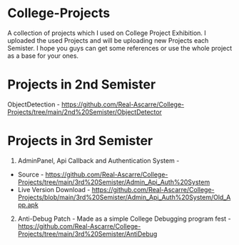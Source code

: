 # College-Projects
A collection of projects which I used on College Project Exhibition.
I uploaded the used Projects and will be uploading new Projects each Semister.
I hope you guys can get some references or use the whole project as a base for your ones.

# Projects in 2nd Semister
ObjectDetection - https://github.com/Real-Ascarre/College-Projects/tree/main/2nd%20Semister/ObjectDetector

# Projects in 3rd Semister
1. AdminPanel, Api Callback and Authentication System -
  - Source - https://github.com/Real-Ascarre/College-Projects/tree/main/3rd%20Semister/Admin_Api_Auth%20System
  - Live Version Download - https://github.com/Real-Ascarre/College-Projects/blob/main/3rd%20Semister/Admin_Api_Auth%20System/Old_App.apk

2. Anti-Debug Patch - Made as a simple College Debugging program fest - https://github.com/Real-Ascarre/College-Projects/tree/main/3rd%20Semister/AntiDebug
